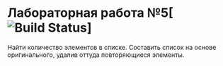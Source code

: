 # Лабораторная работа №5[![Build Status](https://travis-ci.com/DaniilNaumenko/lab5.1.svg?branch=master)]
Найти количество элементов в списке. Составить список на основе оригинального, удалив оттуда повторяющиеся элементы. 
